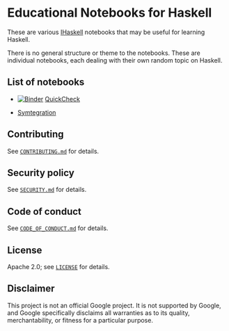 # Educational Notebooks for Haskell

These are various [IHaskell] notebooks that may be useful for learning Haskell.

There is no general structure or theme to the notebooks.
These are individual notebooks, each dealing with their own random topic on Haskell.

[IHaskell]: https://github.com/IHaskell/IHaskell

## List of notebooks

*   [![Binder](https://mybinder.org/badge_logo.svg)](https://mybinder.org/v2/gh/chungyc/ihaskell/custom?urlpath=git-pull%3Frepo%3Dhttps%253A%252F%252Fgithub.com%252Fchungyc%252Fhaskell-notebooks%26urlpath%3Dlab%252Ftree%252Fhaskell-notebooks%252FQuickCheck.ipynb%26branch%3Dmain) [QuickCheck](QuickCheck.ipynb)

*   [Symtegration](Symtegration.ipynb)

## Contributing

See [`CONTRIBUTING.md`](docs/CONTRIBUTING.md) for details.

## Security policy

See [`SECURITY.md`](docs/SECURITY.md) for details.

## Code of conduct

See [`CODE_OF_CONDUCT.md`](docs/CODE_OF_CONDUCT.md) for details.

## License

Apache 2.0; see [`LICENSE`](LICENSE) for details.

## Disclaimer

This project is not an official Google project. It is not supported by Google,
and Google specifically disclaims all warranties as to its quality,
merchantability, or fitness for a particular purpose.
